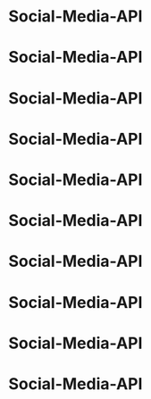 # Social-Media-API
# Social-Media-API
# Social-Media-API
# Social-Media-API
# Social-Media-API
# Social-Media-API
# Social-Media-API
# Social-Media-API
# Social-Media-API
# Social-Media-API

